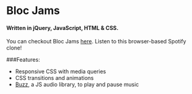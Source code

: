 # Bloc Jams
#### Written in jQuery, JavaScript, HTML & CSS.

You can checkout Bloc Jams [here]( http://bloc-jams-jquery.netlify.com/). Listen to this browser-based Spotify clone!

###Features:

* Responsive CSS with media queries
* CSS transitions and animations
* [Buzz](https://github.com/jaysalvat/buzz/), a JS audio library, to play and pause music
